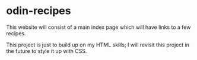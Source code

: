 # odin-recipes
This website will consist of a main index page which will have links to a few recipes.

This project is just to build up on my HTML skills; I will revisit this project in the future to style it up with CSS.